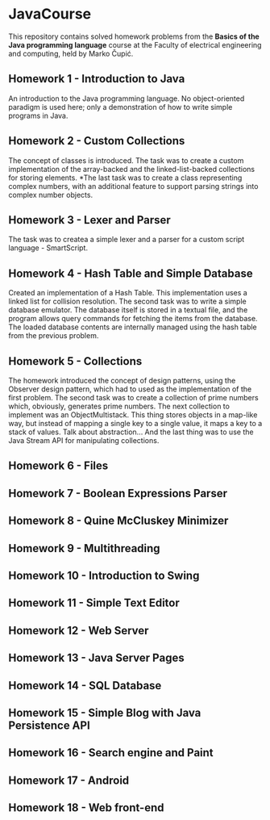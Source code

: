 # JavaCourse
This repository contains solved homework problems from the **Basics of the Java programming language** course at the Faculty of electrical engineering and computing, held by Marko Čupić.

## Homework 1 - Introduction to Java
An introduction to the Java programming language. No object-oriented paradigm is used here; only a demonstration of how to write simple programs in Java.

## Homework 2 - Custom Collections
The concept of classes is introduced. The task was to create a custom implementation of the array-backed and the linked-list-backed collections for storing elements.
*The last task was to create a class representing complex numbers, with an additional feature to support parsing strings into complex number objects.

## Homework 3 - Lexer and Parser
The task was to createa a simple lexer and a parser for a custom script language - SmartScript.

## Homework 4 - Hash Table and Simple Database
Created an implementation of a Hash Table. This implementation uses a linked list for collision resolution.
The second task was to write a simple database emulator. The database itself is stored in a textual file, and the program allows query commands for fetching the items from the database. The loaded database contents are internally managed using the hash table from the previous problem.

## Homework 5 - Collections
The homework introduced the concept of design patterns, using the Observer design pattern, which had to used as the implementation of the first problem. The second task was to create a collection of prime numbers which, obviously, generates prime numbers. The next collection to implement was an ObjectMultistack. This thing stores objects in a map-like way, but instead of mapping a single key to a single value, it maps a key to a stack of values. Talk about abstraction... And the last thing was to use the Java Stream API for manipulating collections.

## Homework 6 - Files

## Homework 7 - Boolean Expressions Parser

## Homework 8 - Quine McCluskey Minimizer

## Homework 9 - Multithreading

## Homework 10 - Introduction to Swing

## Homework 11 - Simple Text Editor

## Homework 12 - Web Server

## Homework 13 - Java Server Pages

## Homework 14 - SQL Database

## Homework 15 - Simple Blog with Java Persistence API

## Homework 16 - Search engine and Paint

## Homework 17 - Android

## Homework 18 - Web front-end
